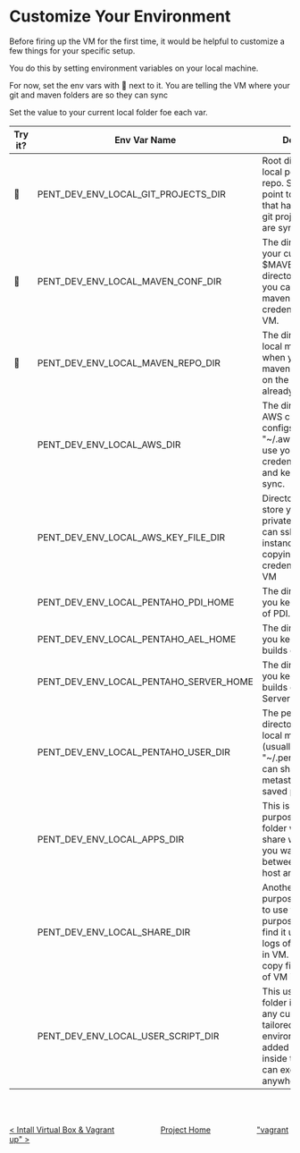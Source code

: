 # Customize Your Environment

Before firing up the VM for the first time, it would be helpful to customize a few things for your specific setup.

You do this by setting environment variables on your local machine. 

For now, set the env vars with &#x1F538; next to it.  You are telling the VM where your git and maven folders are so they can sync  

Set the value to your current local folder foe each var.

| Try it? | Env Var Name | Description  |  Default Value   |
| --- | ------------ | -----------  | ---------------  |
| &#x1F538; | PENT_DEV_ENV_LOCAL_GIT_PROJECTS_DIR   | Root directory of local pentaho git repo.  Suggested to point to the directory that has your current git projects so they are synced.              | ~/dev-env/pentaho/git/ |
| &#x1F538; | PENT_DEV_ENV_LOCAL_MAVEN_CONF_DIR | The direcotory of your current $MAVEN_HOME/conf directory.  This is so you can share your maven configs / credentials inside VM.              | ~/dev-env/pentaho/maven/conf |
| &#x1F538; | PENT_DEV_ENV_LOCAL_MAVEN_REPO_DIR | The directory of your local maven repo.  So, when your VM runs maven, it can pick up on the files you already downloaded.              | ~/.m2 |
| | PENT_DEV_ENV_LOCAL_AWS_DIR | The directory of your AWS credentials and configs.  Usually "~/.aws".  So you can use your current aws credentials inside VM and keep them in sync.              | ~/.aws     |
| | PENT_DEV_ENV_LOCAL_AWS_KEY_FILE_DIR | Directory where you store your public and private keys.  So you can ssh into AWS instances without copying ur credentials inside the VM              | ~/dev-env/pentaho/aws-keys |
| | PENT_DEV_ENV_LOCAL_PENTAHO_PDI_HOME | The directory where you keep dev builds of PDI.              | ~/dev-env/pentaho/pdi |
| | PENT_DEV_ENV_LOCAL_PENTAHO_AEL_HOME | The directory where you keep your dev builds of AEL              | ~/dev-env/pentaho/ael |
| | PENT_DEV_ENV_LOCAL_PENTAHO_SERVER_HOME | The directory where you keep your dev builds of Pentaho Server              | ~/dev-env/pentaho/server |
| | PENT_DEV_ENV_LOCAL_PENTAHO_USER_DIR | The pentaho user directory on your local machine (usually "~/.pentaho".  So you can share your metastores and other saved profile data.             | ~/.pentaho |
| | PENT_DEV_ENV_LOCAL_APPS_DIR | This is a geeneral purpose shared folder where you can share whatever apps you want to share between your local host and VM.                | ~/dev-env/pentaho/apps |
| | PENT_DEV_ENV_LOCAL_SHARE_DIR | Another general purpose share folder to use for whatever purpose you want.  I find it usual to share logs of apps running in VM.  Or to quickly copy files in and out of VM if need me              | ~/dev-env/pentaho/share |
| | PENT_DEV_ENV_LOCAL_USER_SCRIPT_DIR | This user-scripts folder is meant for any custom scripts tailored to your environment.  It is added to the path inside the VM so you can execute from anywhere.              | ~/dev-env/user-scripts |

<br>
<br>

[< Intall Virtual Box & Vagrant](install-virtual-box-vagrant.md) &nbsp;&nbsp;&nbsp;&nbsp;&nbsp;&nbsp;&nbsp;&nbsp;&nbsp;&nbsp;&nbsp;&nbsp;&nbsp;&nbsp;&nbsp;&nbsp;&nbsp;&nbsp;&nbsp;&nbsp;[Project Home](../README.md)&nbsp;&nbsp;&nbsp;&nbsp;&nbsp;&nbsp;&nbsp;&nbsp;&nbsp;&nbsp;&nbsp;&nbsp;&nbsp;&nbsp;&nbsp;&nbsp;&nbsp;&nbsp;&nbsp;&nbsp;  ["vagrant up" >](vagrant-up.md)

